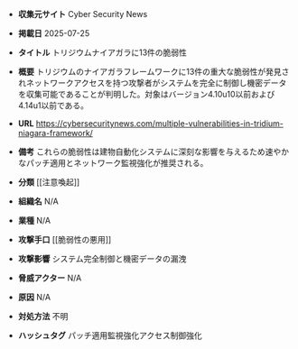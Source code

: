 - **収集元サイト**
Cyber Security News

- **掲載日**
2025-07-25

- **タイトル**
トリジウムナイアガラに13件の脆弱性

- **概要**
トリジウムのナイアガラフレームワークに13件の重大な脆弱性が発見されネットワークアクセスを持つ攻撃者がシステムを完全に制御し機密データを収集可能であることが判明した。対象はバージョン4.10u10以前および4.14u1以前である。

- **URL**
https://cybersecuritynews.com/multiple-vulnerabilities-in-tridium-niagara-framework/

- **備考**
これらの脆弱性は建物自動化システムに深刻な影響を与えるため速やかなパッチ適用とネットワーク監視強化が推奨される。

- **分類**
[[注意喚起]]

- **組織名**
N/A

- **業種**
N/A

- **攻撃手口**
[[脆弱性の悪用]]

- **攻撃影響**
システム完全制御と機密データの漏洩

- **脅威アクター**
N/A

- **原因**
N/A

- **対処方法**
不明

- **ハッシュタグ**
パッチ適用監視強化アクセス制御強化

